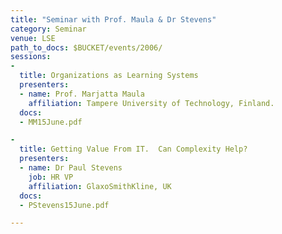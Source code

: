 ```yaml
---
title: "Seminar with Prof. Maula & Dr Stevens"
category: Seminar
venue: LSE
path_to_docs: $BUCKET/events/2006/
sessions:
-
  title: Organizations as Learning Systems
  presenters: 
  - name: Prof. Marjatta Maula
    affiliation: Tampere University of Technology, Finland.
  docs:
  - MM15June.pdf

-
  title: Getting Value From IT.  Can Complexity Help?
  presenters: 
  - name: Dr Paul Stevens
    job: HR VP
    affiliation: GlaxoSmithKline, UK
  docs:
  - PStevens15June.pdf

---
```

